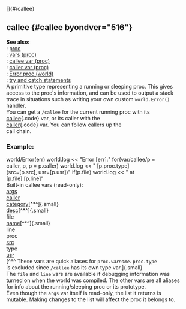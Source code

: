 []{#/callee}    
## callee {#callee byondver="516"}    
**See also:**    
:   [proc](ref/proc)    
:   [vars (proc)](ref/proc/var)    
:   [callee var (proc)](ref/proc/var/callee)    
:   [caller var (proc)](ref/proc/var/caller)    
:   [Error proc (world)](ref/world/proc/Error)    
:   [try and catch statements](ref/proc/try)    
A primitive type representing a running or sleeping proc. This gives    
access to the proc\'s information, and can be used to output a stack    
trace in situations such as writing your own custom `world.Error()`    
handler.    
You can get a `/callee` for the current running proc with its    
[callee](ref/proc/var/callee){.code} var, or its caller with the    
[caller](ref/proc/var/caller){.code} var. You can follow callers up the    
call chain.    
### Example:    
world/Error(err) world.log \<\< \"Error \[err\]:\" for(var/callee/p =    
caller, p, p = p.caller) world.log \<\< \" \[p.proc.type\]    
(src=\[p.src\], usr=\[p.usr\])\" if(p.file) world.log \<\< \" at    
\[p.file\]:\[p.line\]\"    
Built-in callee vars (read-only):    
[args](ref/proc/var/args)    
[caller](ref/proc/var/caller)    
[category](ref/verb/set/category)[^\*^]{.small}    
[desc](ref/verb/set/desc)[^\*^]{.small}    
file    
[name](ref/verb/set/name)[^\*^]{.small}    
line    
proc    
[src](ref/proc/var/src)    
type    
[usr](ref/proc/var/usr)    
[^\*^ These vars are quick aliases for `proc.`*`varname`*. `proc.type`    
is excluded since `/callee` has its own type var.]{.small}    
The `file` and `line` vars are available if debugging information was    
turned on when the world was compiled. The other vars are all aliases    
for info about the running/sleeping proc or its prototype.    
Even though the `args` var itself is read-only, the list it returns is    
mutable. Making changes to the list will affect the proc it belongs to.  